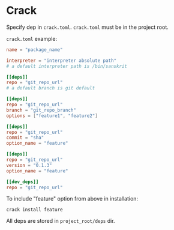 # Crack

Specify dep in ``crack.toml``. ``crack.toml`` must be in the project root.

``crack.toml`` example:

```toml
name = "package_name"

interpreter = "interpreter absolute path"
# a default interpreter path is /bin/sanskrit

[[deps]]
repo = "git_repo_url"
# a default branch is git default

[[deps]]
repo = "git_repo_url"
branch = "git_repo_branch"
options = ["feature1", "feature2"]  

[[deps]]
repo = "git_repo_url"
commit = "sha"
option_name = "feature"

[[deps]]
repo = "git_repo_url"
version = "0.1.3"
option_name = "feature"

[[dev_deps]]
repo = "git_repo_url"
```

To include "feature" option from above in installation:

```shell
crack install feature  
```

All deps are stored in ``project_root/deps`` dir.
